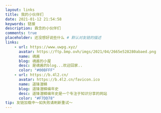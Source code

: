```yaml
---
layout: links
title: 我的小伙伴们
date: 2021-01-12 21:54:58
keywords: 链接
description: 霖念的小伙伴们
comments: true
placeholder: 还没想好说些什么 # 默认对友链的描述
links:
    - url: https://www.uwpg.xyz/
      avatar: https://ftp.bmp.ovh/imgs/2021/04/2665e528280abaed.png
      name: 魂酱
      blog: 魂酱的小屋
      desc: 是魂酱的blog...欢迎回家..
      color: "#00BFFF"
    - url: https://b.4l2.cn/
      avatar: https://b.4l2.cn/favicon.ico
      name: 道锋潜鳞
      blog: 道锋潜鳞编年史
      desc: 道锋潜鳞编年史是一个专注于知识分享的网站
      color: "#F7DD78"
tip: 友链加载中～如失败请刷新重试～
---
```


